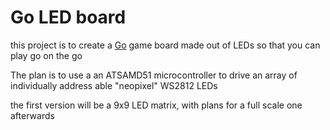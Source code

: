 # Go LED board
this project is to create a [Go](https://en.wikipedia.org/wiki/Go_(game)) 
game board made out of LEDs so that you can play go on the go

The plan is to use a an ATSAMD51 microcontroller 
to drive an array of individually address able "neopixel" WS2812 LEDs 

the first version will be a 9x9 LED matrix, with plans for a full scale one afterwards

